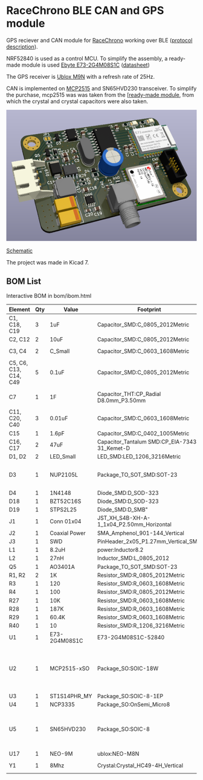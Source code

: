 # RaceChrono BLE CAN and GPS module

GPS reciever and CAN module for [RaceChrono](https://racechrono.com/) working over BLE ([protocol description](https://github.com/aollin/racechrono-ble-diy-device)). 

NRF52840 is used as a control MCU. To simplify the assembly, a ready-made module is used [Ebyte E73-2G4M08S1C](https://aliexpress.com/item/1005004834868792.html) ([datasheet](./doc/S1C_Usermanual_v1.9.pdf))

The GPS receiver is [Ublox M9N](https://www.u-blox.com/en/product/neo-m9n-module) with a refresh rate of 25Hz.

CAN is implemented on [MCP2515](./doc/MCP2515-Stand-Alone-CAN-Controller-with-SPI-20001801J.pdf) and SN65HVD230 transceiver. To simplify the purchase, mcp2515 was was taken from the [[ready-made module](https://aliexpress.com/item/32817132818.html), from which the crystal and crystal capacitors were also taken.

![device render](./img/nrf52840_dev.png)

[Schematic](./shematic/nrf52840_dev.pdf)

The project was made in Kicad 7.

## BOM List

Interactive BOM in bom/ibom.html

| Element     | Qty | Value | Footprint | Description
| ----------- | ----------- | ----------- | ----------- | -----------
|C1, C18, C19|3|1uF|Capacitor_SMD:C_0805_2012Metric| |
|C2, C12     |2|10uF|Capacitor_SMD:C_0805_2012Metric| | 
|C3, C4      |2|C_Small|Capacitor_SMD:C_0603_1608Metric|From CAN module|
|C5, C6, C13, C14, C49|5|0.1uF|Capacitor_SMD:C_0805_2012Metric| |
|C7|1|1F|Capacitor_THT:CP_Radial D8.0mm_P3.50mm|Backup power for GPS|
|C11, C20, C40|3|0.01uF|Capacitor_SMD:C_0603_1608Metric| |
|C15|1|1.6pF|Capacitor_SMD:C_0402_1005Metric| |
|C16, C17|2|47uF|Capacitor_Tantalum SMD:CP_EIA-7343-31_Kemet-D| |
|D1, D2|  2|LED_Small|LED_SMD:LED_1206_3216Metric| |
|D3    |1|NUP2105L|Package_TO_SOT_SMD:SOT-23|Dual Line CAN Bus Protector, 24Vrwm|
|D4    |1|1N4148|Diode_SMD:D_SOD-323| |
|D18   |1|BZT52C16S|Diode_SMD:D_SOD-323| |
|D19   |1|STPS2L25|Diode_SMD:D_SMB"| |
|J1|1|Conn 01x04|JST_XH_S4B-XH-A-1_1x04_P2.50mm_Horizontal| |
|J2|1|Coaxial Power|SMA_Amphenol_901-144_Vertical| |
|J3|1|SWD|PinHeader_2x05_P1.27mm_Vertical_SMD| |
|L1|1|8.2uH|power:Inductor8.2| |
|L2|1|27nH|Inductor_SMD:L_0805_2012| |
|Q5|1|AO3401A|Package_TO_SOT_SMD:SOT-23| |
|R1, R2|2|1K|Resistor_SMD:R_0805_2012Metric| |
|R3|1|120|Resistor_SMD:R_0603_1608Metric| |
|R4|1|100|Resistor_SMD:R_0805_2012Metric| |
|R27|1|10K|Resistor_SMD:R_0603_1608Metric| |
|R28|1|187K|Resistor_SMD:R_0603_1608Metric| |
|R29|1|60.4K|Resistor_SMD:R_0603_1608Metric| |
|R40|1|10|Resistor_SMD:R_1206_3216Metric| |
|U1|1|E73-2G4M08S1C|E73-2G4M08S1C-52840| |
|U2|1|MCP2515-xSO|Package_SO:SOIC-18W|Stand-Alone CAN Controller with SPI Interface<br>From CAN module|
|U3|1|ST1S14PHR_MY|Package_SO:SOIC-8-1EP| |
|U4|1|NCP3335|Package_SO:OnSemi_Micro8| |
|U5|1|SN65HVD230|Package_SO:SOIC-8|CAN Bus Transceivers, 3.3V, 1Mbps, Low-Power capabilities|
|U17|1|NEO-9M|ublox:NEO-M8N|Ublox M9N|
|Y1|1|8Mhz|Crystal:Crystal_HC49-4H_Vertical|From CAN module|

